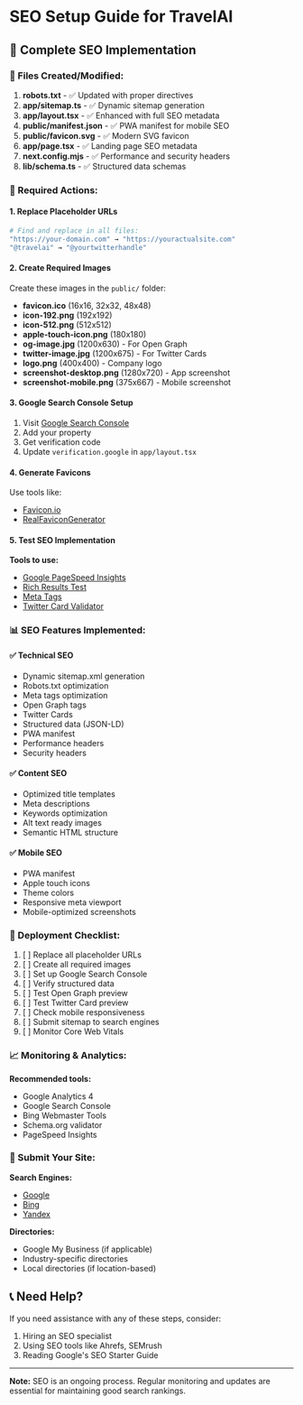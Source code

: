 # SEO Setup Guide for TravelAI

## 🎯 Complete SEO Implementation

### 📁 Files Created/Modified:

1. **robots.txt** - ✅ Updated with proper directives
2. **app/sitemap.ts** - ✅ Dynamic sitemap generation
3. **app/layout.tsx** - ✅ Enhanced with full SEO metadata
4. **public/manifest.json** - ✅ PWA manifest for mobile SEO
5. **public/favicon.svg** - ✅ Modern SVG favicon
6. **app/page.tsx** - ✅ Landing page SEO metadata
7. **next.config.mjs** - ✅ Performance and security headers
8. **lib/schema.ts** - ✅ Structured data schemas

### 🔧 Required Actions:

#### 1. Replace Placeholder URLs
```bash
# Find and replace in all files:
"https://your-domain.com" → "https://youractualsite.com"
"@travelai" → "@yourtwitterhandle"
```

#### 2. Create Required Images
Create these images in the `public/` folder:

- **favicon.ico** (16x16, 32x32, 48x48)
- **icon-192.png** (192x192)
- **icon-512.png** (512x512) 
- **apple-touch-icon.png** (180x180)
- **og-image.jpg** (1200x630) - For Open Graph
- **twitter-image.jpg** (1200x675) - For Twitter Cards
- **logo.png** (400x400) - Company logo
- **screenshot-desktop.png** (1280x720) - App screenshot
- **screenshot-mobile.png** (375x667) - Mobile screenshot

#### 3. Google Search Console Setup
1. Visit [Google Search Console](https://search.google.com/search-console)
2. Add your property
3. Get verification code
4. Update `verification.google` in `app/layout.tsx`

#### 4. Generate Favicons
Use tools like:
- [Favicon.io](https://favicon.io/)
- [RealFaviconGenerator](https://realfavicongenerator.net/)

#### 5. Test SEO Implementation

**Tools to use:**
- [Google PageSpeed Insights](https://pagespeed.web.dev/)
- [Rich Results Test](https://search.google.com/test/rich-results)
- [Meta Tags](https://metatags.io/)
- [Twitter Card Validator](https://cards-dev.twitter.com/validator)

### 📊 SEO Features Implemented:

#### ✅ Technical SEO
- Dynamic sitemap.xml generation
- Robots.txt optimization
- Meta tags optimization
- Open Graph tags
- Twitter Cards
- Structured data (JSON-LD)
- PWA manifest
- Performance headers
- Security headers

#### ✅ Content SEO
- Optimized title templates
- Meta descriptions
- Keywords optimization
- Alt text ready images
- Semantic HTML structure

#### ✅ Mobile SEO
- PWA manifest
- Apple touch icons
- Theme colors
- Responsive meta viewport
- Mobile-optimized screenshots

### 🚀 Deployment Checklist:

1. [ ] Replace all placeholder URLs
2. [ ] Create all required images
3. [ ] Set up Google Search Console
4. [ ] Verify structured data
5. [ ] Test Open Graph preview
6. [ ] Test Twitter Card preview
7. [ ] Check mobile responsiveness
8. [ ] Submit sitemap to search engines
9. [ ] Monitor Core Web Vitals

### 📈 Monitoring & Analytics:

**Recommended tools:**
- Google Analytics 4
- Google Search Console
- Bing Webmaster Tools
- Schema.org validator
- PageSpeed Insights

### 🔗 Submit Your Site:

**Search Engines:**
- [Google](https://search.google.com/search-console)
- [Bing](https://www.bing.com/webmasters)
- [Yandex](https://webmaster.yandex.com/)

**Directories:**
- Google My Business (if applicable)
- Industry-specific directories
- Local directories (if location-based)

## 📞 Need Help?

If you need assistance with any of these steps, consider:
1. Hiring an SEO specialist
2. Using SEO tools like Ahrefs, SEMrush
3. Reading Google's SEO Starter Guide

---

**Note:** SEO is an ongoing process. Regular monitoring and updates are essential for maintaining good search rankings. 